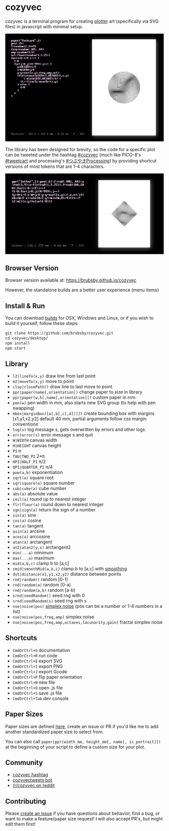 # cozyvec

cozyvec is a terminal program for creating [plotter](https://en.wikipedia.org/wiki/Plotter) art (specifically via SVG files) in javascript with minimal setup.

![Image](https://github.com/brubsby/cozyvec/blob/master/resources/web_example.png)

The library has been designed for brevity, so the code for a specific plot can be tweeted under the hashtag [#cozyvec](https://twitter.com/hashtag/cozyvec) (much like PICO-8's [#tweetcart](https://twitter.com/hashtag/tweetcart) and processing's [#つぶやきProcessing](https://twitter.com/hashtag/つぶやきProcessing)) by providing shortcut versions of most tokens that are 1-4 characters.

![Image](https://github.com/brubsby/cozyvec/blob/master/resources/short_example.png)

## Browser Version

Browser version available at: https://brubsby.github.io/cozyvec

However, the standalone builds are a better user experience (menu items)

## Install & Run

You can download [builds](https://brubsby.itch.io/cozyvec) for OSX, Windows and Linux, or if you wish to build it yourself, follow these steps:

```
git clone https://github.com/brubsby/cozyvec.git
cd cozyvec/desktop/
npm install
npm start
```

## Library

- `l2|lineTo(x,y)` draw line from last point
- `m2|moveTo(x,y)` move to point
- `clsp|closePath()` draw line to last move to point
- `ppr|paper(name[,orientation])` change paper to size in library
- `ppr|paper(w,h[,name[,orientation]])` custom paper in mm
- `pen(w)` pen width in mm, also starts new SVG group (to help with pen swapping)
- `mbox|marginBox([a[,b[,c[,d]]]])` create bounding box with margins [x1,y1,x2,y2] default 40 mm, partial arguments follow css margin conventions
- `log(s)` log message s, gets overwritten by errors and other logs
- `err|error(s)` error message s and quit
- `W|WIDTH` canvas width
- `H|HEIGHT` canvas height
- `PI` π
- `TAU|TWO_PI` 2*π
- `HPI|HALF_PI` π/2
- `QPI|QUARTER_PI` π/4
- `pow(a,b)` exponentiation
- `sqrt(a)` square root
- `sqr|square(a)` square number
- `cub|cube(a)` cube number
- `abs(a)` absolute value
- `ceil(a)` round up to nearest integer
- `flr|floor(a)` round down to nearest integer
- `sgn|sign(a)` return the sign of a number
- `sin(a)` sine
- `cos(a)` cosine
- `tan(a)` tangent
- `asin(a)` arcsine
- `acos(a)` arccosine
- `atan(a)` arctangent
- `at2|atan2(y,x)` arctangent2
- `min(...a)` minimum
- `max(...a)` maximum
- `mid(a,b,c)` clamp b to [a,c]
- `smid|smoothMid(a,b,c)` clamp b to [a,c] with [smoothing](https://en.wikipedia.org/wiki/Smoothstep)
- `dst|distance(x1,y1,x2,y2)` distance between points
- `rnd|random()` random \[0-1)
- `rnd|random(a)` random \[0-a)
- `rnd|random(a,b)` random \[a-b)
- `srnd|seedRandom()` seed rng with 0
- `srnd|seedRandom(s)` seed rng with s
- `nse|noise(pos)` [simplex noise](https://en.wikipedia.org/wiki/Simplex_noise) (pos can be a number or 1-4 numbers in a list)
- `nse|noise(pos,freq,amp)` simplex noise
- `nse|noise(pos,freq,amp,octaves,lacunarity,gain)` fractal simplex noise

## Shortcuts

- `CmdOrCtrl+G` documentation
- `CmdOrCtrl+R` run code
- `CmdOrCtrl+E` export SVG
- `CmdOrCtrl+I` export PNG
- `CmdOrCtrl+J` export Gcode
- `CmdOrCtrl+P` flip paper orientation
- `CmdOrCtrl+N` new file
- `CmdOrCtrl+O` open .js file
- `CmdOrCtrl+S` save .js file
- `CmdOrCtrl+Tab` dev console


## Paper Sizes

Paper sizes are defined [here](https://github.com/brubsby/cozyvec/blob/master/desktop/sources/scripts/papersizes.js), create an issue or PR if you'd like me to add another standardized paper size to select from.

You can also call `paper|ppr(width_mm, height_mm[, name[, is_portrait]])` at the beginning of your script to define a custom size for your plot.

## Community

- [cozyvec hashtag](https://twitter.com/hashtag/cozyvec)
- [cozyvectweets bot](https://twitter.com/cozyvectweets)
- [/r/cozyvec on reddit](https://www.reddit.com/r/cozyvec/)

## Contributing

Please [create an issue](https://github.com/brubsby/cozyvec/issues/new) if you have questions about behavior, find a bug, or want to make a feature/paper size request! I will also accept PR's, but might edit them first!
